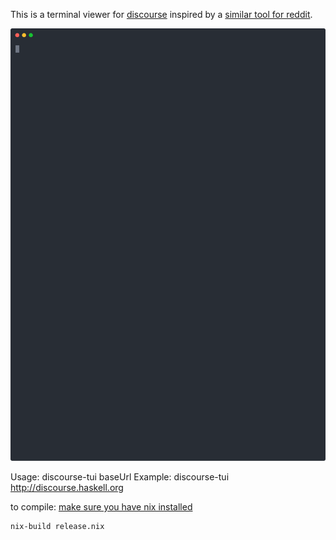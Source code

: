This is a terminal viewer for [discourse](https://www.discourse.org/) inspired by a [similar tool for reddit](https://github.com/michael-lazar/rtv).

![demo](demo.svg)

Usage: discourse-tui baseUrl
Example: discourse-tui http://discourse.haskell.org

to compile:
[make sure you have nix installed](https://nixos.org/nix/download.html)
```
nix-build release.nix
```

